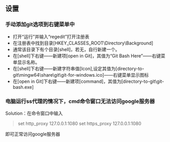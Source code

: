 ## 设置
### 手动添加git选项到右键菜单中
- 打开“运行”并输入“regedit”打开注册表
- 在注册表中找到目录[HKEY_CLASSES_ROOT\Directory\Background]
- 通常该目录下有个目录[shell]，若无，自行新建一个。
- 在[shell]下右键——新建项[open in Git]，其值为“Git Bash Here”——右键菜单显示名称。
- 在[shell]下右键——新建字符串值[Icon],设定其值为[directory-to-git\mingw64\share\git\git-for-windows.ico]——右键菜单显示图标
- 在[open in Git]下右键——新建项[command]，其值为[directory-to-git\git-bash.exe]

### 电脑运行ss代理的情况下，cmd命令窗口无法访问google服务器
Solution：在命令窗口中输入
> set http_proxy 127.0.0.1:1080
> set https_proxy 127.0.0.1:1080

即可正常访问google服务器